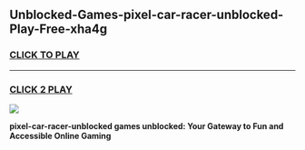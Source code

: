 
## Unblocked-Games-pixel-car-racer-unblocked-Play-Free-xha4g
<h3>
<a href="https://premium76.site?title=pixel-car-racer-unblocked&ref=21A">CLICK TO PLAY</a></h3>
<hr>

<h3>
<a href="https://premium76.site?title=pixel-car-racer-unblocked&ref=21A">CLICK 2 PLAY</a>
  
</h3>

<a href="https://premium76.site?title=pixel-car-racer-unblocked&ref=21A"><img src="https://clearcache.store/games.png"></a>


**pixel-car-racer-unblocked games unblocked: Your Gateway to Fun and Accessible Online Gaming**

